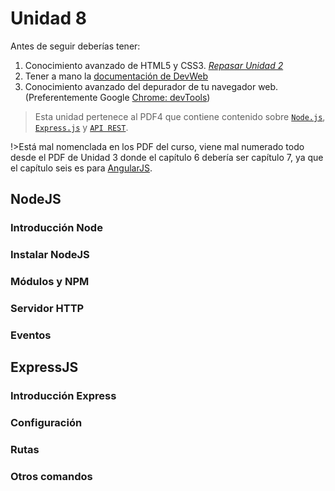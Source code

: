 # Unidad 8

Antes de seguir deberías tener:

1. Conocimiento avanzado de HTML5 y CSS3. [_Repasar Unidad 2_](/u/unidad2.md)
1. Tener a mano la [documentación de DevWeb](/)
1. Conocimiento avanzado del depurador de tu navegador web. (Preferentemente Google [Chrome: devTools](/c/#chrome-dev-tools))

>Esta unidad pertenece al PDF4 que contiene contenido sobre [`Node.js`](/u/unidad.8md#nodejs), [`Express.js`](/u/unidad.8md#expressjs) y [`API REST`](/u/unidad.9md#rest).

!>Está mal nomenclada en los PDF del curso, viene mal numerado todo desde el PDF de Unidad 3 donde el capítulo 6 debería ser capítulo 7, ya que el capítulo seis es para [AngularJS](/u/unidad6.md).

## NodeJS

### Introducción Node

### Instalar NodeJS

### Módulos y NPM

### Servidor HTTP

### Eventos

## ExpressJS

### Introducción Express

### Configuración

### Rutas

### Otros comandos
